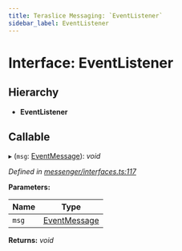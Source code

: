 ```yaml
---
title: Teraslice Messaging: `EventListener`
sidebar_label: EventListener
---
```


# Interface: EventListener

## Hierarchy

* **EventListener**

## Callable

▸ (`msg`: [EventMessage](eventmessage.md)): *void*

*Defined in [messenger/interfaces.ts:117](https://github.com/terascope/teraslice/blob/6aab1cd2/packages/teraslice-messaging/src/messenger/interfaces.ts#L117)*

**Parameters:**

Name | Type |
------ | ------ |
`msg` | [EventMessage](eventmessage.md) |

**Returns:** *void*
